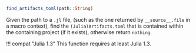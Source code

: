 ```julia
find_artifacts_toml(path::String)
```

Given the path to a `.jl` file, (such as the one returned by `__source__.file` in a macro context), find the `(Julia)Artifacts.toml` that is contained within the containing project (if it exists), otherwise return `nothing`.

!!! compat "Julia 1.3"
    This function requires at least Julia 1.3.

